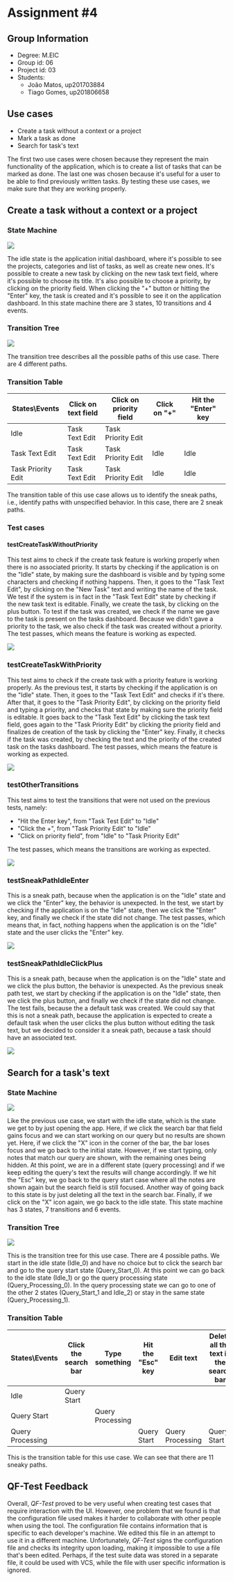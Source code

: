 # Assignment #4

## Group Information

- Degree: M.EIC
- Group id: 06
- Project id: 03
- Students:
    - João Matos, up201703884
    - Tiago Gomes, up201806658

## Use cases
- Create a task without a context or a project
- Mark a task as done
- Search for task's text

The first two use cases were chosen because they represent the main functionality of the application, which is to create a list of tasks that can be marked as done. The last one was chosen because it's useful for a user to be able to find previously written tasks. By testing these use cases, we make sure that they are working properly.

## Create a task without a context or a project

### State Machine

![](https://i.imgur.com/ei8lnNw.png)

The idle state is the application initial dashboard, where it's possible to see the projects, categories and list of tasks, as well as create new ones. It's possible to create a new task by clicking on the new task text field, where it's possible to choose its title. It's also possible to choose a priority, by clicking on the priority field. When clicking the "+" button or hitting the "Enter" key, the task is created and it's possible to see it on the application dashboard. In this state machine there are 3 states, 10 transitions and 4 events.

### Transition Tree

![](https://i.imgur.com/GHc6NOh.png)

The transition tree describes all the possible paths of this use case. There are 4 different paths.

### Transition Table

| States\\Events     | Click on text field | Click on priority field  | Click on "+" | Hit the "Enter" key | 
| ------------------ | ------------------- | ------------------------ | ------------ | ------------------- | 
| Idle               |     Task Text Edit  | Task Priority Edit       |              |                     | 
| Task Text Edit     | Task Text Edit                    | Task Priority Edit       | Idle         | Idle                | 
| Task Priority Edit |  Task Text Edit                   | Task Priority Edit                         | Idle         | Idle                | 

The transition table of this use case allows us to identify the sneak paths, i.e., identify paths with unspecified behavior. In this case, there are 2 sneak paths.

### Test cases

#### testCreateTaskWithoutPriority

This test aims to check if the create task feature is working properly when there is no associated priority. It starts by checking if the application is on the "Idle" state, by making sure the dashboard is visible and by typing some characters and checking if nothing happens. Then, it goes to the "Task Text Edit", by clicking on the "New Task" text and writing the name of the task. We test if the system is in fact in the "Task Text Edit" state by checking if the new task text is editable. Finally, we create the task, by clicking on the plus button. To test if the task was created, we check if the name we gave to the task is present on the tasks dashboard. Because we didn't gave a priority to the task, we also check if the task was created without a priority. The test passes, which means the feature is working as expected.

![](https://i.imgur.com/A4pKDCt.png)

### testCreateTaskWithPriority

 This test aims to check if the create task with a priority feature is working properly. As the previous test, it starts by checking if the application is on the "Idle" state. Then, it goes to the "Task Text Edit" and checks if it's there. After that, it goes to the "Task Priority Edit", by clicking on the priority field and typing a priority, and checks that state by making sure the priority field is editable. It goes back to the "Task Text Edit" by clicking the task text field, goes again to the "Task Priority Edit" by clicking the priority field and finalizes de creation of the task by clicking the "Enter" key. Finally, it checks if the task was created, by checking the text and the priority of the created task on the tasks dashboard. The test passes, which means the feature is working as expected.

 ![](https://i.imgur.com/oYzWYOv.png)

 ### testOtherTransitions

This test aims to test the transitions that were not used on the previous tests, namely:
- "Hit the Enter key", from "Task Test Edit" to "Idle"
- "Click the +", from "Task Priority Edit" to "Idle"
- "Click on priority field", from "Idle" to "Task Priority Edit"

The test passes, which means the transitions are working as expected.

![](https://i.imgur.com/ZyK72Vd.png)

### testSneakPathIdleEnter

This is a sneak path, because when the application is on the "Idle" state and we click the "Enter" key, the behavior is unexpected. In the test, we start by checking if the application is on the "Idle" state, then we click the "Enter" key, and finally we check if the state did not change. The test passes, which means that, in fact, nothing happens when the application is on the "Idle" state and the user clicks the "Enter" key.

![](https://i.imgur.com/5M5mPos.png)

### testSneakPathIdleClickPlus

This is a sneak path, because when the application is on the "Idle" state and we click the plus button, the behavior is unexpected. As the previous sneak path test, we start by checking if the application is on the "Idle" state, then we click the plus button, and finally we check if the state did not change. The test fails, because the a default task was created. We could say that this is not a sneak path, because the application is expected to create a default task when the user clicks the plus button without editing the task text, but we decided to consider it a sneak path, because a task should have an associated text.

![](https://i.imgur.com/lpYM6BR.png)

## Search for a task's text

### State Machine

![](./images/search_state_diagram.png)

Like the previous use case, we start with the idle state, which is the state we get to by just opening the app. Here, if we click the search bar that field gains focus and we can start working on our query but no results are shown yet. Here, if we click the "X" icon in the corner of the bar, the bar loses focus and we go back to the initial state. However, if we start typing, only notes that match our query are shown, with the remaining ones being hidden. At this point, we are in a different state (query processing) and if we keep editing the query's text the results will change accordingly. If we hit the "Esc" key, we go back to the query start case where all the notes are shown again but the search field is still focused. Another way of going back to this state is by just deleting all the text in the search bar. Finally, if we click on the "X" icon again, we go back to the idle state. This state machine has 3 states, 7 transitions and 6 events.

### Transition Tree

![](./images/search_transition_tree.png)

This is the transition tree for this use case. There are 4 possible paths. We start in the idle state (Idle_0) and have no choice but to click the search bar and go to the query start state (Query_Start_0). At this point we can go back to the idle state (Idle_1) or go the query processing state (Query_Processing_0). In the query processing state we can go to one of the other 2 states (Query_Start_1 and Idle_2) or stay in the same state (Query_Processing_1).   

### Transition Table

| States\\Events  | Click the search bar | Type something   | Hit the "Esc" key | Edit text        | Delete all the text in the search bar | Click on the "X" icon |
| ---------------- | -------------------- | ---------------- | ----------------- | ---------------- | ------------------------------------- | --------------------- |
| Idle             | Query Start          |                  |                   |                  |                                       |                       |
| Query Start      |                      | Query Processing |                   |                  |                                       | Idle                  |
| Query Processing |                      |                  | Query Start       | Query Processing | Query Start                           | Idle                      |

This is the transition table for this use case. We can see that there are 11 sneaky paths.

## QF-Test Feedback

Overall, *QF-Test* proved to be very useful when creating test cases that require interaction with the UI. However, one problem that we found is that the configuration file used makes it harder to collaborate with other people when using the tool. The configuration file contains information that is specific to each developer's machine. We edited this file in an attempt to use it in a different machine. Unfortunately, *QF-Test* signs the configuration file and checks its integrity upon loading, making it impossible to use a file that's been edited. Perhaps, if the test suite data was stored in a separate file, it could be used with VCS, while the file with user specific information is ignored.